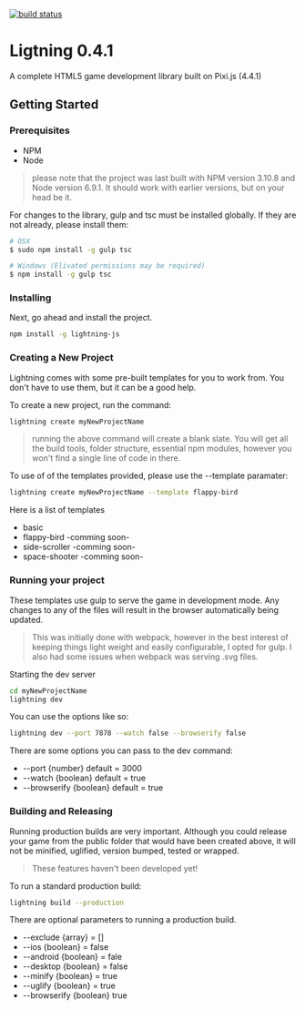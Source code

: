 [![build status](https://gitlab.com/Sprite-Storm/lightning/badges/master/build.svg)](https://gitlab.com/Sprite-Storm/lightning/commits/master)


# Ligtning 0.4.1

A complete HTML5 game development library built on Pixi.js (4.4.1)

## Getting Started

### Prerequisites

- NPM
- Node
> please note that the project was last built with NPM version 3.10.8 and Node version 6.9.1. It should work with earlier versions, but on your head be it.

For changes to the library, gulp and tsc must be installed globally. If they are not already, please install them:

```sh
# OSX
$ sudo npm install -g gulp tsc

# Windows (Elivated permissions may be required)
$ npm install -g gulp tsc
```

### Installing

Next, go ahead and install the project.

```sh
npm install -g lightning-js
```

### Creating a New Project
Lightning comes with some pre-built templates for you to work from. You don't have to use them, but it can be a good help.

To create a new project, run the command:
```sh
lightning create myNewProjectName
```
> running the above command will create a blank slate. You will get all the build tools, folder structure, essential npm modules, however you won't find a single line of code in there.

To use of of the templates provided, please use the --template paramater:
```sh
lightning create myNewProjectName --template flappy-bird
```
Here is a list of templates
* basic
* flappy-bird -comming soon-
* side-scroller -comming soon-
* space-shooter -comming soon-


### Running your project
These templates use gulp to serve the game in development mode. Any changes to any of the files will result in the browser automatically being updated.

> This was initially done with webpack, however in the best interest of keeping things light weight and easily configurable, I opted for gulp. I also had some issues when webpack was serving .svg files.

Starting the dev server
```sh
cd myNewProjectName
lightning dev
```

You can use the options like so:
```sh
lightning dev --port 7878 --watch false --browserify false
```

There are some options you can pass to the dev command:
* --port {number} default = 3000
* --watch {boolean} default = true
* --browserify {boolean} default = true


### Building and Releasing
Running production builds are very important. Although you could release your game from the public folder that would have been created above, it will not be minified, uglified, version bumped, tested or wrapped.

> These features haven't been developed yet!

To run a standard production build:
```sh
lightning build --production
```

There are optional parameters to running a production build.
* --exclude {array} = []
* --ios {boolean} = false
* --android {boolean} = fale
* --desktop {boolean} = false
* --minify {boolean} = true
* --uglify {boolean} = true
* --browserify {boolean} true
